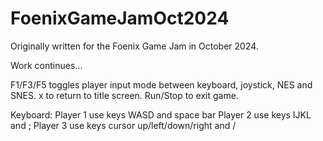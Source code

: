 # FoenixGameJamOct2024

Originally written for the Foenix Game Jam in October 2024.

Work continues...

F1/F3/F5 toggles player input mode between keyboard, joystick, NES and SNES.
x to return to title screen.
Run/Stop to exit game.

Keyboard: Player 1 use keys WASD and space bar
          Player 2 use keys IJKL and ;
          Player 3 use keys cursor up/left/down/right and /
